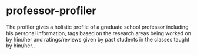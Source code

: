 # professor-profiler
The profiler gives a holistic profile of a graduate school professor including his personal information, tags based on the research areas being worked on by him/her and ratings/reviews given by past students in the classes taught by him/her..
